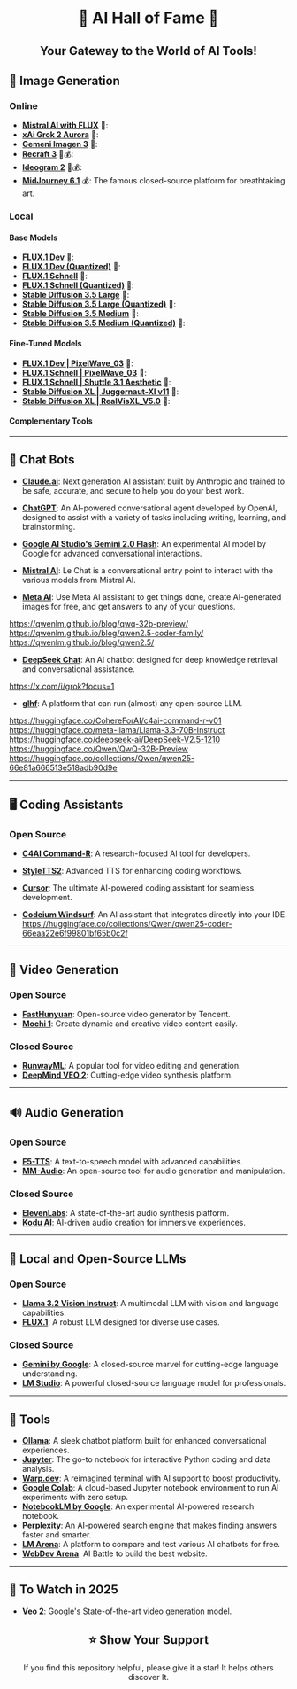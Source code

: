 # <p align="center">🌟 AI Hall of Fame 🌟</p>
## <p align="center">Your Gateway to the World of AI Tools!</p> 


## 🎨 Image Generation
### Online
- [**Mistral AI with FLUX**](https://chat.mistral.ai/chat) 🎁:
- [**xAi Grok 2 Aurora**](https://x.com/i/grok?focus=1) 🎁:
- [**Gemeni Imagen 3**](https://gemini.google.com/app) 🎁:
- [**Recraft 3**](https://www.recraft.ai/) 🎁💰:
- [**Ideogram 2**](https://ideogram.ai/t/explore) 🎁💰:
- [**MidJourney 6.1**](https://www.midjourney.com/) 💰: The famous closed-source platform for breathtaking art.

### Local
#### Base Models
- [**FLUX.1 Dev**](https://huggingface.co/black-forest-labs/FLUX.1-dev) 🎁:
- [**FLUX.1 Dev (Quantized)**](https://huggingface.co/city96/FLUX.1-dev-gguf) 🎁:
- [**FLUX.1 Schnell**](https://huggingface.co/black-forest-labs/FLUX.1-schnell) 🎁:
- [**FLUX.1 Schnell (Quantized)**](https://huggingface.co/city96/FLUX.1-schnell-gguf) 🎁:
- [**Stable Diffusion 3.5 Large**](https://huggingface.co/stabilityai/stable-diffusion-3.5-large) 🎁:
- [**Stable Diffusion 3.5 Large (Quantized)**](https://huggingface.co/city96/stable-diffusion-3.5-large-gguf) 🎁:
- [**Stable Diffusion 3.5 Medium**](https://huggingface.co/stabilityai/stable-diffusion-3.5-medium) 🎁:
- [**Stable Diffusion 3.5 Medium (Quantized)**](https://huggingface.co/city96/stable-diffusion-3.5-medium-gguf) 🎁:
  
#### Fine-Tuned Models
- [**FLUX.1 Dev | PixelWave_03**](https://huggingface.co/mikeyandfriends/PixelWave_FLUX.1-dev_03) 🎁:
- [**FLUX.1 Schnell | PixelWave_03**](https://huggingface.co/mikeyandfriends/PixelWave_FLUX.1-schnell_03) 🎁:
- [**FLUX.1 Schnell | Shuttle 3.1 Aesthetic**](https://huggingface.co/shuttleai/shuttle-3.1-aesthetic) 🎁:
- [**Stable Diffusion XL | Juggernaut-XI v11**](https://huggingface.co/RunDiffusion/Juggernaut-XI-v11) 🎁:
- [**Stable Diffusion XL | RealVisXL_V5.0**](https://huggingface.co/SG161222/RealVisXL_V5.0) 🎁:

#### Complementary Tools

---

## 💬 Chat Bots
- [**Claude.ai**](https://claude.ai/new): Next generation AI assistant built by Anthropic and trained to be safe, accurate, and secure to help you do your best work.
- [**ChatGPT**](https://chatgpt.com/): An AI-powered conversational agent developed by OpenAI, designed to assist with a variety of tasks including writing, learning, and brainstorming.

- [**Google AI Studio's Gemini 2.0 Flash**](https://aistudio.google.com/app/prompts/new_chat?instructions=lmsys-1121&model=gemini-2.0-flash-thinking-exp-1219): An experimental AI model by Google for advanced conversational interactions.
- [**Mistral AI**](https://chat.mistral.ai/chat): Le Chat is a conversational entry point to interact with the various models from Mistral AI.

- [**Meta AI**](https://www.meta.ai/): Use Meta AI assistant to get things done, create AI-generated images for free, and get answers to any of your questions.


https://qwenlm.github.io/blog/qwq-32b-preview/
https://qwenlm.github.io/blog/qwen2.5-coder-family/
https://qwenlm.github.io/blog/qwen2.5/


- [**DeepSeek Chat**](https://chat.deepseek.com/): An AI chatbot designed for deep knowledge retrieval and conversational assistance.


https://x.com/i/grok?focus=1


- [**glhf**](https://glhf.chat/chat/create): A platform that can run (almost) any open-source LLM.



https://huggingface.co/CohereForAI/c4ai-command-r-v01
https://huggingface.co/meta-llama/Llama-3.3-70B-Instruct
https://huggingface.co/deepseek-ai/DeepSeek-V2.5-1210
https://huggingface.co/Qwen/QwQ-32B-Preview
https://huggingface.co/collections/Qwen/qwen25-66e81a666513e518adb90d9e

---

## 🖥️ Coding Assistants
### Open Source
- [**C4AI Command-R**](https://huggingface.co/CohereForAI/c4ai-command-r-08-2024): A research-focused AI tool for developers.
- [**StyleTTS2**](https://github.com/yl4579/StyleTTS2): Advanced TTS for enhancing coding workflows.

- [**Cursor**](https://www.cursor.com/): The ultimate AI-powered coding assistant for seamless development.
- [**Codeium Windsurf**](https://codeium.com/windsurf): An AI assistant that integrates directly into your IDE.
https://huggingface.co/collections/Qwen/qwen25-coder-66eaa22e6f99801bf65b0c2f

---


## 🎥 Video Generation
### Open Source
- [**FastHunyuan**](https://huggingface.co/FastVideo/FastHunyuan): Open-source video generator by Tencent.
- [**Mochi 1**](https://huggingface.co/genmo/mochi-1-preview): Create dynamic and creative video content easily.

### Closed Source
- [**RunwayML**](https://runwayml.com/): A popular tool for video editing and generation.
- [**DeepMind VEO 2**](https://deepmind.google/technologies/veo/veo-2/): Cutting-edge video synthesis platform.

---

## 🔊 Audio Generation
### Open Source
- [**F5-TTS**](https://huggingface.co/SWivid/F5-TTS): A text-to-speech model with advanced capabilities.
- [**MM-Audio**](https://github.com/hkchengrex/MMAudio): An open-source tool for audio generation and manipulation.

### Closed Source
- [**ElevenLabs**](https://elevenlabs.io/): A state-of-the-art audio synthesis platform.
- [**Kodu AI**](https://www.kodu.ai/): AI-driven audio creation for immersive experiences.

---

## 🏡 Local and Open-Source LLMs
### Open Source
- [**Llama 3.2 Vision Instruct**](https://huggingface.co/meta-llama/Llama-3.2-11B-Vision-Instruct): A multimodal LLM with vision and language capabilities.
- [**FLUX.1**](https://huggingface.co/black-forest-labs/FLUX.1-Fill-dev): A robust LLM designed for diverse use cases.

### Closed Source
- [**Gemini by Google**](https://ai.google/products/gemini): A closed-source marvel for cutting-edge language understanding.
- [**LM Studio**](https://lmarena.ai/): A powerful closed-source language model for professionals.

---

## 🧠 Tools

- [**Ollama**](https://ollama.ai/): A sleek chatbot platform built for enhanced conversational experiences.
- [**Jupyter**](https://jupyter.org/): The go-to notebook for interactive Python coding and data analysis.
- [**Warp.dev**](https://www.warp.dev/): A reimagined terminal with AI support to boost productivity.
- [**Google Colab**](https://colab.research.google.com/): A cloud-based Jupyter notebook environment to run AI experiments with zero setup.
- [**NotebookLM by Google**](https://notebooklm.google/): An experimental AI-powered research notebook.
- [**Perplexity**](https://www.perplexity.ai/): An AI-powered search engine that makes finding answers faster and smarter.
- [**LM Arena**](https://lmarena.ai/): A platform to compare and test various AI chatbots for free.
- [**WebDev Arena**](https://web.lmarena.ai/): AI Battle to build the best website.

---

## 👀 To Watch in 2025

- [**Veo 2**](https://deepmind.google/technologies/veo/veo-2/): Google's State-of-the-art video generation model.




## <p align="center">⭐ Show Your Support</p>

<p align="center">If you find this repository helpful, please give it a star! It helps others discover It.</p>
